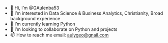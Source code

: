 - 👋 Hi, I’m @GAulenba53
- 👀 I’m interested in Data Science & Business Analytics, Christianity, Broad background experience
- 🌱 I’m currently learning Python
- 💞️ I’m looking to collaborate on Python and projects
- 📫 How to reach me email: aulygeo@gnail.com

<!---
GAulenba53/GAulenba53 is a ✨ special ✨ repository because its `README.md` (this file) appears on your GitHub profile.
You can click the Preview link to take a look at your changes.
--->
